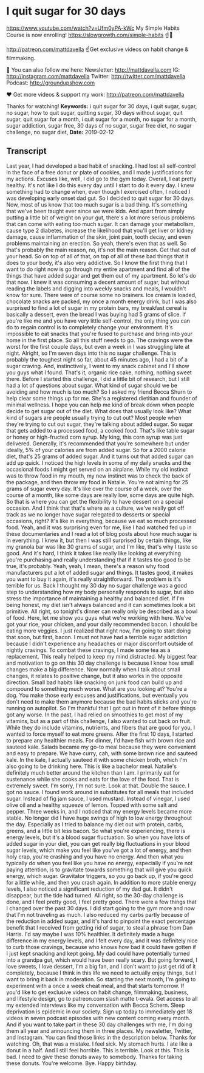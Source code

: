 # I quit sugar for 30 days
https://www.youtube.com/watch?v=Ufm0yPA-kWc
My Simple Habits Course is now enrolling! https://slowgrowth.com/simple-habits
☝️🚀

http://patreon.com/mattdavella
☝Get exclusive videos on habit change & filmmaking.

💯 You can also follow me here:
Newsletter:  http://mattdavella.com
IG:  http://instagram.com/mattdavella
Twitter:  http://twitter.com/mattdavella
Podcast:  http://groundupshow.com

❤️ Get more videos & support my work:
http://patreon.com/mattdavella

Thanks for watching!
**Keywords:** i quit sugar for 30 days, i quit sugar, sugar, no sugar, how to quit sugar, quitting sugar, 30 days without sugar, quit sugar, quit sugar for a month, i quit sugar for a month, no sugar for a month, sugar addiction, sugar free, 30 days of no sugar, sugar free diet, no sugar challenge, no sugar diet, 
**Date:** 2019-02-12

## Transcript
 Last year, I had developed a bad habit of snacking. I had lost all self-control in the face of a free donut or plate of cookies, and I made justifications for my actions. Excuses like, well, I did go to the gym today. Overall, I eat pretty healthy. It's not like I do this every day until I start to do it every day. I knew something had to change when, even though I exercised often, I noticed I was developing early onset dad gut. So I decided to quit sugar for 30 days. Now, most of us know that too much sugar is a bad thing. It's something that we've been taught ever since we were kids. And apart from simply putting a little bit of weight on your gut, there's a lot more serious problems that can come with eating too much sugar. It can damage your metabolism, cause type 2 diabetes, increase the likelihood that you'll get liver or kidney damage, cause inflammation of the skin, joint pain, tooth decay, and even problems maintaining an erection. So yeah, there's even that as well. So that's probably the main reason, no, it's not the main reason. Get that out of your head. So on top of all of that, on top of all of these bad things that it does to your body, it's also very addictive. So I know the first thing that I want to do right now is go through my entire apartment and find all of the things that have added sugar and get them out of my apartment. So let's do that now. I knew it was consuming a decent amount of sugar, but without reading the labels and digging into weekly snacks and meals, I wouldn't know for sure. There were of course some no brainers. Ice cream is loaded, chocolate snacks are packed, my once a month energy drink, but I was also surprised to find a lot of sugar in my protein bars, my breakfast cereal is basically a dessert, even the bread I was buying had 5 grams of slice. If you're like me and you have very little self-control, the only thing you can do to regain control is to completely change your environment. It's impossible to eat snacks that you're fused to purchase and bring into your home in the first place. So all this stuff needs to go. The cravings were the worst for the first couple days, but even a week in I was struggling late at night. Alright, so I'm seven days into this no sugar challenge. This is probably the toughest night so far, about 45 minutes ago, I had a bit of a sugar craving. And, instinctively, I went to my snack cabinet and I'll show you guys what I found. That's it, organic rice cake, nothing, nothing sweet there. Before I started this challenge, I did a little bit of research, but I still had a lot of questions about sugar. What kind of sugar should we be avoiding and how much is too much? So I asked my friend Becca Shurn to help clear some things up for me. She's a registered dietitian and founder of minimal wellness. I hope you can help me kind of break down when people decide to get sugar out of the diet. What does that usually look like? What kind of sugars are people usually trying to cut out? Most people when they're trying to cut out sugar, they're talking about added sugar. So sugar that gets added to a processed food, a cooked food. That's like table sugar or honey or high-fructed corn syrup. My king, this corn syrup was just delivered. Generally, it's recommended that you're somewhere but under ideally, 5% of your calories are from added sugar. So for a 2000 calorie diet, that's 25 grams of added sugar. And it turns out that added sugar can add up quick. I noticed the high levels in some of my daily snacks and the occasional foods I might get served on an airplane. While my old instinct was to throw food in my mouth, my new instinct was to check the back of the package, and then throw my food in Natalie. You're not aiming for 25 grams of sugar every day. It's like over the course of a week, over the course of a month, like some days are really low, some days are quite high. So that is where you can get the flexibility to have dessert on a special occasion. And I think that that's where as a culture, we've really got off track as we no longer have sugar relegated to desserts or special occasions, right? It's like in everything, because we eat so much processed food. Yeah, and it was surprising even for me, like I had watched fed up in these documentaries and I read a lot of blog posts about how much sugar is in everything. I knew it, but then I was still surprised by certain things, like my granola bar was like 30 grams of sugar, and I'm like, that's why I taste so good. And it's hard, I think it takes like really like looking at everything you're purchasing and really understanding that if it tastes too good to be true, it's probably. Yeah, yeah, I mean, there's a reason why food manufacturers put a lot of added sugar and things. It tastes good, it makes you want to buy it again, it's really straightforward. The problem is it's terrible for us. Back I thought my 30 day no sugar challenge was a good step to understanding how my body personally responds to sugar, but also stress the importance of maintaining a healthy and balanced diet. If I'm being honest, my diet isn't always balanced and it can sometimes look a bit primitive. All right, so tonight's dinner can really only be described as a bowl of food. Here, let me show you guys what we're working with here. We've got your rice, your chicken, and your daily recommended bacon. I should be eating more veggies. I just realized that right now, I'm going to start doing that soon, but first, bacon. I must not have had a terrible sugar addiction because I didn't experience any headaches or major discomfort outside of nightly cravings. To combat these cravings, I made some tea as a replacement. This really helped to keep my mind distracted. My biggest fear and motivation to go on this 30 day challenge is because I know how small changes make a big difference. Now normally when I talk about small changes, it relates to positive change, but it also works in the opposite direction. Small bad habits like snacking on junk food can build up and compound to something much worse. What are you looking at? You're a dog. You make those early excuses and justifications, but eventually you don't need to make them anymore because the bad habits sticks and you're running on autopilot. So I'm thankful that I got out in front of it before things got any worse. In the past, I had relied on smoothies to get most of my vitamins, but as a part of this challenge, I also wanted to cut back on fruit. While they do include vitamins, nutrients, and fibers that are good for you, I wanted to force myself to eat more greens. After the first 10 days, I started to prepare any healthier meals. For dinner, I'd have fish with brown rice and sauteed kale. Salads became my go-to meal because they were convenient and easy to prepare. We have curry, cah, with some brown rice and sauteed kale. In the kale, I actually sauteed it with some chicken broth, which I'm also going to be drinking here. This is like a bachelor meal. Natalie's definitely much better around the kitchen than I am. I primarily eat for sustenance while she cooks and eats for the love of the food. That is extremely sweet. I'm sorry, I'm not sure. Look at that. Double the sauce. I got no sauce. I found work around in substitutes for all meals that included sugar. Instead of fig jam sauce, I used mustard. Instead of vinegar, I used olive oil and a healthy squeeze of lemon. Topped with some salt and pepper. Three weeks in, and I noticed that my energy levels became more stable. No longer did I have huge swings of high to low energy throughout the day. Especially as I tried to balance my diet out with protein, carbs, greens, and a little bit less bacon. So what you're experiencing, there is energy levels, but it's a blood sugar fluctuation. So when you have lots of added sugar in your diet, you can get really big fluctuations in your blood sugar levels, which make you feel like you've got a lot of energy, and then holy crap, you're crashing and you have no energy. And then what you typically do when you feel like you have no energy, especially if you're not paying attention, is to gravitate towards something that will give you quick energy, which sugar. Gravitator triggers, so you go back up, if you're good for a little while, and then you crash again. In addition to more stable energy levels, I also noticed a significant reduction of my dad gut. It didn't disappear, but the tide had turned. All right, so the 30-day challenge is done, and I feel pretty good, I feel pretty good. There were a few things that I changed over the past 30 days. I did start going to the gym more and now that I'm not traveling as much. I also reduced my carbs partly because of the reduction in added sugar, and it's hard to pinpoint the exact percentage benefit that I received from getting rid of sugar, to steal a phrase from Dan Harris. I'd say maybe I was 10% healthier. It definitely made a huge difference in my energy levels, and I felt every day, and it was definitely nice to curb those cravings, because who knows how bad it could have gotten if I just kept snacking and kept going. My dad could have potentially turned into a grandpa gut, which would have been really scary. But going forward, I love sweets, I love dessert, I'm a big fan, and I don't want to just get rid of it completely, because I think in this life we need to actually enjoy things, but I want to bring it back in moderation. So starting the next month, I'm going to experiment with a once a week cheat meal, and that starts tomorrow. If you'd like to get exclusive videos on habit change, filmmaking, business, and lifestyle design, go to patreon.com slash matte t-evala. Get access to all my extended interviews like my conversation with Becca Schern. Sleep deprivation is epidemic in our society. Sign up today to immediately get 18 videos in seven podcast episodes with new content coming every month. And if you want to take part in these 30 day challenges with me, I'm doing them all year and announcing them in three places. My newsletter, Twitter, and Instagram. You can find those links in the description below. Thanks for watching. Oh, that was a mistake. I feel sick. My stomach hurts. I ate like a donut in a half. And I still feel horrible. This is terrible. Look at this. This is bad. I need to give these donuts away to somebody. Thanks for taking these donuts. You're welcome. Bye. Happy birthday.

